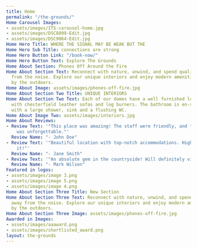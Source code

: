 ```yaml
---
title: Home
permalink: "/the-grounds/"
Home Carousel Images:
- assets/images/ITS-carousel-home.jpg
- assets/images/DSC8899-Edit.jpg
- assets/images/DSC9064-Edit.jpg
Home Hero Title: WHERE THE SIGNAL MAY BE WEAK BUT THE
Home Hero Sub Title: connections are strong
Home Hero Button Link: "/book-now/"
Home Hero Button Text: Explore The Grounds
Home About Section: Phones Off Around the Fire
Home About Section Text: Reconnect with nature, unwind, and spend quality time away
  from the noise. Explore our unique interiors and enjoy modern amenities surrounded
  by the outdoors.
Home About Image: assets/images/phones-off-fire.jpg
Home About Section Two Title: UNIQUE INTERIORS
Home About Section Two Text: Each of our domes have a well furnished lounge area,
  with chesterfield leather sofas and log burners. The bathroom is en-suite and fitted
  with a large shower, sink and a flushing WC.
Home About Image Two: assets/images/interiors.jpg
Home About Reviews:
- Review Text: '"This place was amazing! The staff were friendly, and the experience
    was unforgettable."'
  Review Name: "- John Doe"
- Review Text: '"Beautiful location with top-notch accommodations. Highly recommend
    it!"'
  Review Name: "- Jane Smith"
- Review Text: '"An absolute gem in the countryside! Will definitely visit again."'
  Review Name: "- Mark Wilson"
Featured in logos:
- assets/images/image 3.png
- assets/images/image 5.png
- assets/images/image 4.png
Home About Section Three Title: New Section
Home About Section Three Text: Reconnect with nature, unwind, and spend quality time
  away from the noise. Explore our unique interiors and enjoy modern amenities surrounded
  by the outdoors.
Home About Section Three Image: assets/images/phones-off-fire.jpg
Awarded in Images:
- assets/images/aaaward.png
- assets/images/shortlisted_award.png
layout: the-grounds
---
```


